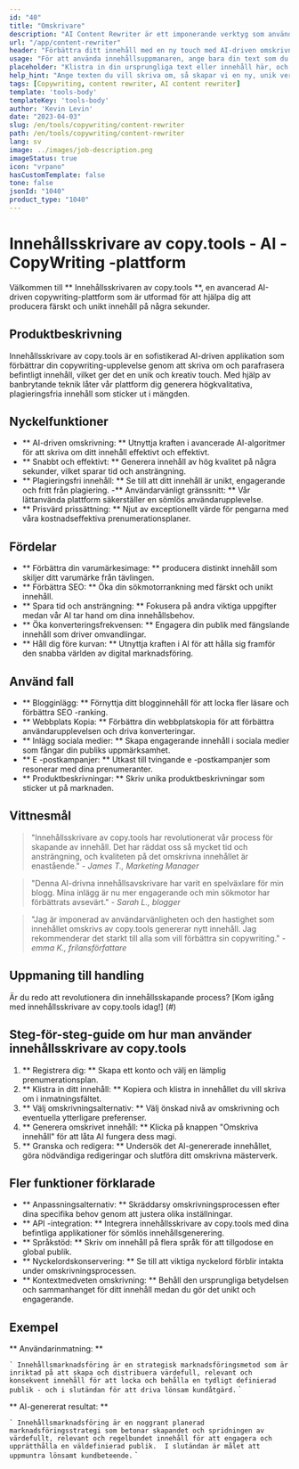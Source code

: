 ```yaml
---
id: "40"
title: "Omskrivare"
description: "AI Content Rewriter är ett imponerande verktyg som använder avancerade AI -algoritmer för att automatiskt skriva om och omformulera din inmatningstext, vilket gör den unik, engagerande och mer tilltalande.  Detta verktyg är idealiskt för bloggare, copywriters och innehållsskapare som vill förbättra sin innehållskvalitet och undvika problem med plagiering."
url: "/app/content-rewriter"
header: "Förbättra ditt innehåll med en ny touch med AI-driven omskrivning."
usage: "För att använda innehållsuppmanaren, ange bara din text som du vill skriva om.  Detta verktyg kommer sedan att generera en unik, välstrukturerad och engagerande version av ditt ursprungliga innehåll och upprätthålla dess sammanhang och nyckelidéer."
placeholder: "Klistra in din ursprungliga text eller innehåll här, och våra modeller kommer att skriva om den för att skapa en unik, engagerande och tilltalande version."
help_hint: "Ange texten du vill skriva om, så skapar vi en ny, unik version samtidigt som du bevarar den ursprungliga betydelsen och sammanhanget.  Perfekt för att förbättra innehållskvaliteten och undvika problem med plagiering."
tags: [Copywriting, content rewriter, AI content rewriter]
template: 'tools-body'
templateKey: 'tools-body'
author: 'Kevin Levin'
date: "2023-04-03"
slug: /en/tools/copywriting/content-rewriter
path: /en/tools/copywriting/content-rewriter
lang: sv
image: ../images/job-description.png
imageStatus: true
icon: "vrpano"
hasCustomTemplate: false
tone: false
jsonId: "1040"
product_type: "1040"
---
```

# Innehållsskrivare av copy.tools - AI -CopyWriting -plattform

Välkommen till ** Innehållsskrivaren av copy.tools **, en avancerad AI-driven copywriting-plattform som är utformad för att hjälpa dig att producera färskt och unikt innehåll på några sekunder.

## Produktbeskrivning

Innehållsskrivare av copy.tools är en sofistikerad AI-driven applikation som förbättrar din copywriting-upplevelse genom att skriva om och parafrasera befintligt innehåll, vilket ger det en unik och kreativ touch.  Med hjälp av banbrytande teknik låter vår plattform dig generera högkvalitativa, plagieringsfria innehåll som sticker ut i mängden.

## Nyckelfunktioner

- ** AI-driven omskrivning: ** Utnyttja kraften i avancerade AI-algoritmer för att skriva om ditt innehåll effektivt och effektivt.
 - ** Snabbt och effektivt: ** Generera innehåll av hög kvalitet på några sekunder, vilket sparar tid och ansträngning.
 - ** Plagieringsfri innehåll: ** Se till att ditt innehåll är unikt, engagerande och fritt från plagiering.
 -** Användarvänligt gränssnitt: ** Vår lättanvända plattform säkerställer en sömlös användarupplevelse.
 - ** Prisvärd prissättning: ** Njut av exceptionellt värde för pengarna med våra kostnadseffektiva prenumerationsplaner.

## Fördelar

- ** Förbättra din varumärkesimage: ** producera distinkt innehåll som skiljer ditt varumärke från tävlingen.
 - ** Förbättra SEO: ** Öka din sökmotorrankning med färskt och unikt innehåll.
 - ** Spara tid och ansträngning: ** Fokusera på andra viktiga uppgifter medan vår AI tar hand om dina innehållsbehov.
 - ** Öka konverteringsfrekvensen: ** Engagera din publik med fängslande innehåll som driver omvandlingar.
 - ** Håll dig före kurvan: ** Utnyttja kraften i AI för att hålla sig framför den snabba världen av digital marknadsföring.

## Använd fall

- ** Blogginlägg: ** Förnyttja ditt blogginnehåll för att locka fler läsare och förbättra SEO -ranking.
 - ** Webbplats Kopia: ** Förbättra din webbplatskopia för att förbättra användarupplevelsen och driva konverteringar.
 - ** Inlägg sociala medier: ** Skapa engagerande innehåll i sociala medier som fångar din publiks uppmärksamhet.
 - ** E -postkampanjer: ** Utkast till tvingande e -postkampanjer som resonerar med dina prenumeranter.
 - ** Produktbeskrivningar: ** Skriv unika produktbeskrivningar som sticker ut på marknaden.

## Vittnesmål

> "Innehållsskrivare av copy.tools har revolutionerat vår process för skapande av innehåll. Det har räddat oss så mycket tid och ansträngning, och kvaliteten på det omskrivna innehållet är enastående."  - _James T., Marketing Manager_

> "Denna AI-drivna innehållsavskrivare har varit en spelväxlare för min blogg. Mina inlägg är nu mer engagerande och min sökmotor har förbättrats avsevärt."  - _Sarah L., blogger_

> "Jag är imponerad av användarvänligheten och den hastighet som innehållet omskrivs av copy.tools genererar nytt innehåll. Jag rekommenderar det starkt till alla som vill förbättra sin copywriting."  - _emma K., frilansförfattare_

## Uppmaning till handling

Är du redo att revolutionera din innehållsskapande process?  [Kom igång med innehållsskrivare av copy.tools idag!] (#)

## Steg-för-steg-guide om hur man använder innehållsskrivare av copy.tools

1. ** Registrera dig: ** Skapa ett konto och välj en lämplig prenumerationsplan.
 2. ** Klistra in ditt innehåll: ** Kopiera och klistra in innehållet du vill skriva om i inmatningsfältet.
 3. ** Välj omskrivningsalternativ: ** Välj önskad nivå av omskrivning och eventuella ytterligare preferenser.
 4. ** Generera omskrivet innehåll: ** Klicka på knappen "Omskriva innehåll" för att låta AI fungera dess magi.
 5. ** Granska och redigera: ** Undersök det AI-genererade innehållet, göra nödvändiga redigeringar och slutföra ditt omskrivna mästerverk.

## Fler funktioner förklarade

- ** Anpassningsalternativ: ** Skräddarsy omskrivningsprocessen efter dina specifika behov genom att justera olika inställningar.
 - ** API -integration: ** Integrera innehållsskrivare av copy.tools med dina befintliga applikationer för sömlös innehållsgenerering.
 - ** Språkstöd: ** Skriv om innehåll på flera språk för att tillgodose en global publik.
 - ** Nyckelordskonservering: ** Se till att viktiga nyckelord förblir intakta under omskrivningsprocessen.
 - ** Kontextmedveten omskrivning: ** Behåll den ursprungliga betydelsen och sammanhanget för ditt innehåll medan du gör det unikt och engagerande.

## Exempel

** Användarinmatning: **

`` `
 Innehållsmarknadsföring är en strategisk marknadsföringsmetod som är inriktad på att skapa och distribuera värdefull, relevant och konsekvent innehåll för att locka och behålla en tydligt definierad publik - och i slutändan för att driva lönsam kundåtgärd.
 `` `

** AI-genererat resultat: **

`` `
 Innehållsmarknadsföring är en noggrant planerad marknadsföringsstrategi som betonar skapandet och spridningen av värdefullt, relevant och regelbundet innehåll för att engagera och upprätthålla en väldefinierad publik.  I slutändan är målet att uppmuntra lönsamt kundbeteende.
 `` `
